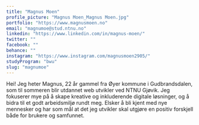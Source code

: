 ```yaml
---
title: "Magnus Moen"
profile_picture: "Magnus Moen_Magnus Moen.jpg"
portfolio: "https://www.magnusmoen.no"
email: "magnumoe@stud.ntnu.no"
linkedin: "https://www.linkedin.com/in/magnus-moen/"
twitter: ""
facebook: ""
behance: ""
instagram: "https://www.instagram.com/magnusmoen2905/"
studyProgram: "bwu"
slug: "magnumoe"
---
```


Hei! Jeg heter Magnus, 22 år gammel fra Øyer kommune i Gudbrandsdalen, som til sommeren blir utdannet web utvikler ved NTNU Gjøvik. Jeg fokuserer mye på å skape kreative og inkluderende digitale løsninger, og å bidra til et godt arbeidsmiljø rundt meg. Elsker å bli kjent med nye mennesker og har som mål at det jeg utvikler skal utgjøre en positiv forskjell både for brukere og samfunnet.
